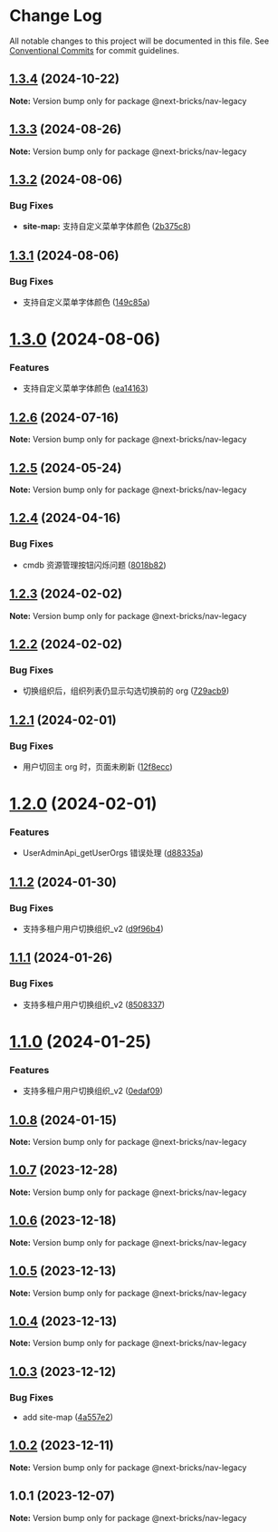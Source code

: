 # Change Log

All notable changes to this project will be documented in this file.
See [Conventional Commits](https://conventionalcommits.org) for commit guidelines.

## [1.3.4](https://github.com/easyops-cn/next-basics/compare/@next-bricks/nav-legacy@1.3.3...@next-bricks/nav-legacy@1.3.4) (2024-10-22)

**Note:** Version bump only for package @next-bricks/nav-legacy





## [1.3.3](https://github.com/easyops-cn/next-basics/compare/@next-bricks/nav-legacy@1.3.2...@next-bricks/nav-legacy@1.3.3) (2024-08-26)

**Note:** Version bump only for package @next-bricks/nav-legacy

## [1.3.2](https://github.com/easyops-cn/next-basics/compare/@next-bricks/nav-legacy@1.3.1...@next-bricks/nav-legacy@1.3.2) (2024-08-06)

### Bug Fixes

- **site-map:** 支持自定义菜单字体颜色 ([2b375c8](https://github.com/easyops-cn/next-basics/commit/2b375c8f66e1234de52b29c2821b1cae2f00b7bd))

## [1.3.1](https://github.com/easyops-cn/next-basics/compare/@next-bricks/nav-legacy@1.3.0...@next-bricks/nav-legacy@1.3.1) (2024-08-06)

### Bug Fixes

- 支持自定义菜单字体颜色 ([149c85a](https://github.com/easyops-cn/next-basics/commit/149c85a1df34e17917c79d800892f8fbe6c354ff))

# [1.3.0](https://github.com/easyops-cn/next-basics/compare/@next-bricks/nav-legacy@1.2.6...@next-bricks/nav-legacy@1.3.0) (2024-08-06)

### Features

- 支持自定义菜单字体颜色 ([ea14163](https://github.com/easyops-cn/next-basics/commit/ea1416353ead8c7ebd613a752558e7a76b2e1e8a))

## [1.2.6](https://github.com/easyops-cn/next-basics/compare/@next-bricks/nav-legacy@1.2.5...@next-bricks/nav-legacy@1.2.6) (2024-07-16)

**Note:** Version bump only for package @next-bricks/nav-legacy

## [1.2.5](https://github.com/easyops-cn/next-basics/compare/@next-bricks/nav-legacy@1.2.4...@next-bricks/nav-legacy@1.2.5) (2024-05-24)

**Note:** Version bump only for package @next-bricks/nav-legacy

## [1.2.4](https://github.com/easyops-cn/next-basics/compare/@next-bricks/nav-legacy@1.2.3...@next-bricks/nav-legacy@1.2.4) (2024-04-16)

### Bug Fixes

- cmdb 资源管理按钮闪烁问题 ([8018b82](https://github.com/easyops-cn/next-basics/commit/8018b822f54cc11365a6675ea10776a6658f9313))

## [1.2.3](https://github.com/easyops-cn/next-basics/compare/@next-bricks/nav-legacy@1.2.2...@next-bricks/nav-legacy@1.2.3) (2024-02-02)

**Note:** Version bump only for package @next-bricks/nav-legacy

## [1.2.2](https://github.com/easyops-cn/next-basics/compare/@next-bricks/nav-legacy@1.2.1...@next-bricks/nav-legacy@1.2.2) (2024-02-02)

### Bug Fixes

- 切换组织后，组织列表仍显示勾选切换前的 org ([729acb9](https://github.com/easyops-cn/next-basics/commit/729acb9d73d69670bf162c1c7b98b4fe3b7d2494))

## [1.2.1](https://github.com/easyops-cn/next-basics/compare/@next-bricks/nav-legacy@1.2.0...@next-bricks/nav-legacy@1.2.1) (2024-02-01)

### Bug Fixes

- 用户切回主 org 时，页面未刷新 ([12f8ecc](https://github.com/easyops-cn/next-basics/commit/12f8ecc2832a1040f74bc98ea2941b20d00ccb3d))

# [1.2.0](https://github.com/easyops-cn/next-basics/compare/@next-bricks/nav-legacy@1.1.2...@next-bricks/nav-legacy@1.2.0) (2024-02-01)

### Features

- UserAdminApi_getUserOrgs 错误处理 ([d88335a](https://github.com/easyops-cn/next-basics/commit/d88335aa51c3c5689c265a7121a3f5ca5dfe3000))

## [1.1.2](https://github.com/easyops-cn/next-basics/compare/@next-bricks/nav-legacy@1.1.1...@next-bricks/nav-legacy@1.1.2) (2024-01-30)

### Bug Fixes

- 支持多租户用户切换组织\_v2 ([d9f96b4](https://github.com/easyops-cn/next-basics/commit/d9f96b41a7f1a5b1fe56bc0480c161095f6d5948))

## [1.1.1](https://github.com/easyops-cn/next-basics/compare/@next-bricks/nav-legacy@1.1.0...@next-bricks/nav-legacy@1.1.1) (2024-01-26)

### Bug Fixes

- 支持多租户用户切换组织\_v2 ([8508337](https://github.com/easyops-cn/next-basics/commit/850833740c526bb999c40e273277bb2503b9c830))

# [1.1.0](https://github.com/easyops-cn/next-basics/compare/@next-bricks/nav-legacy@1.0.8...@next-bricks/nav-legacy@1.1.0) (2024-01-25)

### Features

- 支持多租户用户切换组织\_v2 ([0edaf09](https://github.com/easyops-cn/next-basics/commit/0edaf093f2667ab0d8ee0fc402bfa28ac7c4c77f))

## [1.0.8](https://github.com/easyops-cn/next-basics/compare/@next-bricks/nav-legacy@1.0.7...@next-bricks/nav-legacy@1.0.8) (2024-01-15)

**Note:** Version bump only for package @next-bricks/nav-legacy

## [1.0.7](https://github.com/easyops-cn/next-basics/compare/@next-bricks/nav-legacy@1.0.6...@next-bricks/nav-legacy@1.0.7) (2023-12-28)

**Note:** Version bump only for package @next-bricks/nav-legacy

## [1.0.6](https://github.com/easyops-cn/next-basics/compare/@next-bricks/nav-legacy@1.0.5...@next-bricks/nav-legacy@1.0.6) (2023-12-18)

**Note:** Version bump only for package @next-bricks/nav-legacy

## [1.0.5](https://github.com/easyops-cn/next-basics/compare/@next-bricks/nav-legacy@1.0.4...@next-bricks/nav-legacy@1.0.5) (2023-12-13)

**Note:** Version bump only for package @next-bricks/nav-legacy

## [1.0.4](https://github.com/easyops-cn/next-basics/compare/@next-bricks/nav-legacy@1.0.3...@next-bricks/nav-legacy@1.0.4) (2023-12-13)

**Note:** Version bump only for package @next-bricks/nav-legacy

## [1.0.3](https://github.com/easyops-cn/next-basics/compare/@next-bricks/nav-legacy@1.0.2...@next-bricks/nav-legacy@1.0.3) (2023-12-12)

### Bug Fixes

- add site-map ([4a557e2](https://github.com/easyops-cn/next-basics/commit/4a557e22d50ad7a2543a25c974d666e8b1e50492))

## [1.0.2](https://github.com/easyops-cn/next-basics/compare/@next-bricks/nav-legacy@1.0.1...@next-bricks/nav-legacy@1.0.2) (2023-12-11)

**Note:** Version bump only for package @next-bricks/nav-legacy

## 1.0.1 (2023-12-07)

**Note:** Version bump only for package @next-bricks/nav-legacy
